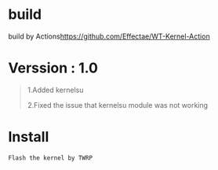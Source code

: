# build
build by Actions<https://github.com/Effectae/WT-Kernel-Action>
# Verssion : 1.0
> 1.Added kernelsu
> 
> 2.Fixed the issue that kernelsu module was not working
# Install
```
Flash the kernel by TWRP
```
